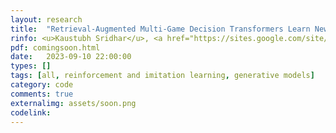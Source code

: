 ```yaml
---
layout: research
title:  "Retrieval-Augmented Multi-Game Decision Transformers Learn New Games In-Context."
rinfo: <u>Kaustubh Sridhar</u>, <a href="https://sites.google.com/site/duttasouradeep39/">Souradeep Dutta</a>, <a href="https://www.seas.upenn.edu/~dineshj/">Dinesh Jayaraman</a>, <a href="https://www.cis.upenn.edu/~lee/home/index.shtml">Insup Lee</a>. <ul>➥ In Preparation.</ul> 
pdf: comingsoon.html
date:   2023-09-10 22:00:00
types: []
tags: [all, reinforcement and imitation learning, generative models]
category: code
comments: true
externalimg: assets/soon.png
codelink: 
---
```

